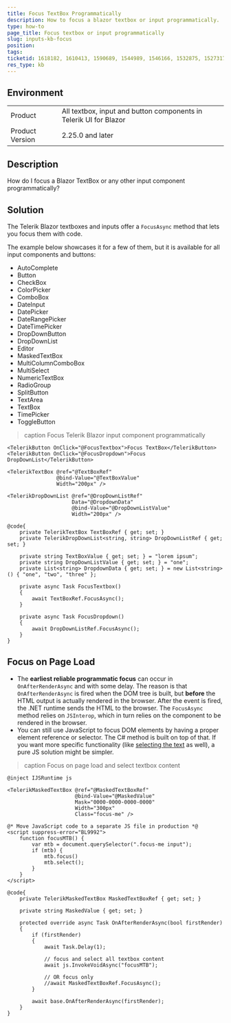 ```yaml
---
title: Focus TextBox Programmatically
description: How to focus a blazor textbox or input programmatically.
type: how-to
page_title: Focus textbox or input programmatically
slug: inputs-kb-focus
position: 
tags: 
ticketid: 1618182, 1610413, 1590689, 1544989, 1546166, 1532875, 1527317
res_type: kb
---
```


## Environment

<table>
    <tbody>
        <tr>
            <td>Product</td>
            <td>All textbox, input and button components in Telerik UI for Blazor</td>
        </tr>
        <tr>
            <td>Product Version</td>
            <td>2.25.0 and later</td>
        </tr>
    </tbody>
</table>

## Description

How do I focus a Blazor TextBox or any other input component programmatically?

## Solution

The Telerik Blazor textboxes and inputs offer a `FocusAsync` method that lets you focus them with code.

The example below showcases it for a few of them, but it is available for all input components and buttons:

* AutoComplete
* Button
* CheckBox
* ColorPicker
* ComboBox
* DateInput
* DatePicker
* DateRangePicker
* DateTimePicker
* DropDownButton
* DropDownList
* Editor
* MaskedTextBox
* MultiColumnComboBox
* MultiSelect
* NumericTextBox
* RadioGroup
* SplitButton
* TextArea
* TextBox
* TimePicker
* ToggleButton

>caption Focus Telerik Blazor input component programmatically

````CSHTML
<TelerikButton OnClick="@FocusTextbox">Focus TextBox</TelerikButton>
<TelerikButton OnClick="@FocusDropdown">Focus DropDownList</TelerikButton>

<TelerikTextBox @ref="@TextBoxRef"
                @bind-Value="@TextBoxValue"
                Width="200px" />

<TelerikDropDownList @ref="@DropDownListRef"
                     Data="@DropdownData"
                     @bind-Value="@DropDownListValue"
                     Width="200px" />

@code{
    private TelerikTextBox TextBoxRef { get; set; }
    private TelerikDropDownList<string, string> DropDownListRef { get; set; }

    private string TextBoxValue { get; set; } = "lorem ipsum";
    private string DropDownListValue { get; set; } = "one";
    private List<string> DropdownData { get; set; } = new List<string>() { "one", "two", "three" };

    private async Task FocusTextbox()
    {
        await TextBoxRef.FocusAsync();
    }

    private async Task FocusDropdown()
    {
        await DropDownListRef.FocusAsync();
    }
}
````

## Focus on Page Load

* The **earliest reliable programmatic focus** can occur in `OnAfterRenderAsync` and with some delay. The reason is that `OnAfterRenderAsync` is fired when the DOM tree is built, but **before** the HTML output is actually rendered in the browser. After the event is fired, the .NET runtime sends the HTML to the browser.
The `FocusAsync` method relies on `JSInterop`, which in turn relies on the component to be rendered in the browser.
* You can still use JavaScript to focus DOM elements by having a proper element reference or selector. The C# method is built on top of that. If you want more specific functionality (like <a href="https://feedback.telerik.com/blazor/1454982-always-highlight-all-numerictextbox-content-on-focus" target="_blank">selecting the text</a> as well), a pure JS solution might be simpler.

>caption Focus on page load and select textbox content

````CSHTML
@inject IJSRuntime js

<TelerikMaskedTextBox @ref="@MaskedTextBoxRef"
                      @bind-Value="@MaskedValue"
                      Mask="0000-0000-0000-0000"
                      Width="300px"
                      Class="focus-me" />

@* Move JavaScript code to a separate JS file in production *@
<script suppress-error="BL9992">
    function focusMTB() {
        var mtb = document.querySelector(".focus-me input");
        if (mtb) {
            mtb.focus()
            mtb.select();
        }
    }
</script>

@code{
    private TelerikMaskedTextBox MaskedTextBoxRef { get; set; }

    private string MaskedValue { get; set; }

    protected override async Task OnAfterRenderAsync(bool firstRender)
    {
        if (firstRender)
        {
            await Task.Delay(1);

            // focus and select all textbox content
            await js.InvokeVoidAsync("focusMTB");

            // OR focus only
            //await MaskedTextBoxRef.FocusAsync();
        }

        await base.OnAfterRenderAsync(firstRender);
    }
}
````
